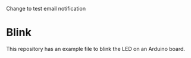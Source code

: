 Change to test email notification
# Blink

This repository has an example file to blink the LED on an Arduino board.
